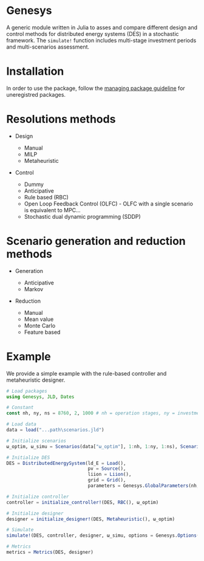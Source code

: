 # Genesys

A generic module written in Julia to asses and compare different design and control methods for distributed energy systems (DES) in a stochastic framework. The `simulate!` function includes multi-stage investment periods and multi-scenarios assessment.  

# Installation
In order to use the package, follow the [managing package guideline](https://julialang.github.io/Pkg.jl/v1/managing-packages/) for uneregistred packages.

# Resolutions methods
- Design
  - Manual
  - MILP 
  - Metaheuristic
 
- Control
  - Dummy
  - Anticipative
  - Rule based (RBC)
  - Open Loop Feedback Control (OLFC) - OLFC with a single scenario is equivalent to MPC...
  - Stochastic dual dynamic programming (SDDP)
 
 # Scenario generation and reduction methods
- Generation  
  - Anticipative
  - Markov

- Reduction
  - Manual
  - Mean value
  - Monte Carlo  
  - Feature based
  
# Example
We provide a simple example with the rule-based controller and metaheuristic designer.

```Julia
# Load packages
using Genesys, JLD, Dates

# Constant
const nh, ny, ns = 8760, 2, 1000 # nh = operation stages, ny = investment stages, ns = scenarios

# Load data
data = load("...path\scenarios.jld")

# Initialize scenarios
ω_optim, ω_simu = Scenarios(data["ω_optim"], 1:nh, 1:ny, 1:ns), Scenarios(data["ω_simu"],  1:nh, 1:ny, 1:ns)

# Initialize DES
DES = DistributedEnergySystem(ld_E = Load(),
                              pv = Source(),
                              liion = Liion(),                             
                              grid = Grid(),
                              parameters = Genesys.GlobalParameters(nh, ny, ns, renewable_share = 0.8))

# Initialize controller
controller = initialize_controller!(DES, RBC(), ω_optim)

# Initialize designer
designer = initialize_designer!(DES, Metaheuristic(), ω_optim)

# Simulate
simulate!(DES, controller, designer, ω_simu, options = Genesys.Options(mode="multithreads"))

# Metrics
metrics = Metrics(DES, designer)


```
